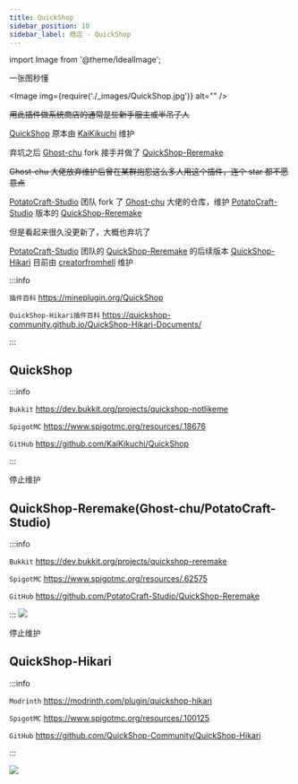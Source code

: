 ```yaml
---
title: QuickShop
sidebar_position: 10
sidebar_label: 商店 - QuickShop
---
```


import Image from '@theme/IdealImage';

<!--markdownlint-disable line-length-->

一张图秒懂

<Image img={require('./_images/QuickShop.jpg')} alt="" />

~~用此插件做系统商店的通常是些新手服主或半吊子人~~

[QuickShop](QuickShop.md#quickshop) 原本由 [KaiKikuchi](https://github.com/KaiKikuchi) 维护

弃坑之后 [Ghost-chu](https://github.com/Ghost-chu) fork 接手并做了 [QuickShop-Reremake](QuickShop.md#quickshop-reremakeghost-chupotatocraft-studio)

~~Ghost-chu 大佬放弃维护后曾在某群抱怨这么多人用这个插件，连个 star 都不愿意点~~

[PotatoCraft-Studio](https://github.com/PotatoCraft-Studio) 团队 fork 了 [Ghost-chu](https://github.com/Ghost-chu) 大佬的仓库，维护 [PotatoCraft-Studio](https://github.com/PotatoCraft-Studio) 版本的 [QuickShop-Reremake](QuickShop.md#quickshop-reremakeghost-chupotatocraft-studio)

但是看起来很久没更新了，大概也弃坑了

[PotatoCraft-Studio](https://github.com/PotatoCraft-Studio) 团队的 [QuickShop-Reremake](QuickShop.md#quickshop-reremakeghost-chupotatocraft-studio) 的后续版本 [QuickShop-Hikari](QuickShop.md#quickshop-hikari) 目前由 [creatorfromhell](https://github.com/creatorfromhell) 维护

:::info

`插件百科` https://mineplugin.org/QuickShop

`QuickShop-Hikari插件百科` https://quickshop-community.github.io/QuickShop-Hikari-Documents/

:::

<!--markdownlint-disable line-length-->

## QuickShop

:::info

`Bukkit` https://dev.bukkit.org/projects/quickshop-notlikeme

`SpigotMC` https://www.spigotmc.org/resources/.18676

`GitHub` https://github.com/KaiKikuchi/QuickShop

:::

停止维护

## QuickShop-Reremake(Ghost-chu/PotatoCraft-Studio)

:::info

`Bukkit` https://dev.bukkit.org/projects/quickshop-reremake

`SpigotMC` https://www.spigotmc.org/resources/.62575

`GitHub` https://github.com/PotatoCraft-Studio/QuickShop-Reremake

:::
![](https://bstats.org/signatures/bukkit/QuickShop-Reremake.svg)

停止维护

## QuickShop-Hikari

:::info

`Modrinth` https://modrinth.com/plugin/quickshop-hikari

`SpigotMC` https://www.spigotmc.org/resources/.100125

`GitHub` https://github.com/QuickShop-Community/QuickShop-Hikari

:::

![](https://bstats.org/signatures/bukkit/QuickShop-Hikari.svg)
